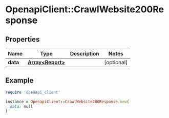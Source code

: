 # OpenapiClient::CrawlWebsite200Response

## Properties

| Name | Type | Description | Notes |
| ---- | ---- | ----------- | ----- |
| **data** | [**Array&lt;Report&gt;**](Report.md) |  | [optional] |

## Example

```ruby
require 'openapi_client'

instance = OpenapiClient::CrawlWebsite200Response.new(
  data: null
)
```

